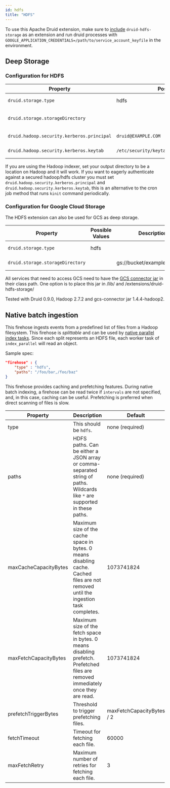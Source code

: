 ```yaml
---
id: hdfs
title: "HDFS"
---
```


<!--
  ~ Licensed to the Apache Software Foundation (ASF) under one
  ~ or more contributor license agreements.  See the NOTICE file
  ~ distributed with this work for additional information
  ~ regarding copyright ownership.  The ASF licenses this file
  ~ to you under the Apache License, Version 2.0 (the
  ~ "License"); you may not use this file except in compliance
  ~ with the License.  You may obtain a copy of the License at
  ~
  ~   http://www.apache.org/licenses/LICENSE-2.0
  ~
  ~ Unless required by applicable law or agreed to in writing,
  ~ software distributed under the License is distributed on an
  ~ "AS IS" BASIS, WITHOUT WARRANTIES OR CONDITIONS OF ANY
  ~ KIND, either express or implied.  See the License for the
  ~ specific language governing permissions and limitations
  ~ under the License.
  -->


To use this Apache Druid extension, make sure to [include](../../development/extensions.md#loading-extensions) `druid-hdfs-storage` as an extension and run druid processes with `GOOGLE_APPLICATION_CREDENTIALS=/path/to/service_account_keyfile` in the environment.

## Deep Storage

### Configuration for HDFS

|Property|Possible Values|Description|Default|
|--------|---------------|-----------|-------|
|`druid.storage.type`|hdfs||Must be set.|
|`druid.storage.storageDirectory`||Directory for storing segments.|Must be set.|
|`druid.hadoop.security.kerberos.principal`|`druid@EXAMPLE.COM`| Principal user name |empty|
|`druid.hadoop.security.kerberos.keytab`|`/etc/security/keytabs/druid.headlessUser.keytab`|Path to keytab file|empty|

If you are using the Hadoop indexer, set your output directory to be a location on Hadoop and it will work.
If you want to eagerly authenticate against a secured hadoop/hdfs cluster you must set `druid.hadoop.security.kerberos.principal` and `druid.hadoop.security.kerberos.keytab`, this is an alternative to the cron job method that runs `kinit` command periodically.

### Configuration for Google Cloud Storage

The HDFS extension can also be used for GCS as deep storage.

|Property|Possible Values|Description|Default|
|--------|---------------|-----------|-------|
|`druid.storage.type`|hdfs||Must be set.|
|`druid.storage.storageDirectory`||gs://bucket/example/directory|Must be set.|

All services that need to access GCS need to have the [GCS connector jar](https://cloud.google.com/hadoop/google-cloud-storage-connector#manualinstallation) in their class path. One option is to place this jar in <druid>/lib/ and <druid>/extensions/druid-hdfs-storage/

Tested with Druid 0.9.0, Hadoop 2.7.2 and gcs-connector jar 1.4.4-hadoop2.

<a name="firehose"></a>

## Native batch ingestion

This firehose ingests events from a predefined list of files from a Hadoop filesystem.
This firehose is _splittable_ and can be used by [native parallel index tasks](../../ingestion/native-batch.md#parallel-task).
Since each split represents an HDFS file, each worker task of `index_parallel` will read an object.

Sample spec:

```json
"firehose" : {
    "type" : "hdfs",
    "paths": "/foo/bar,/foo/baz"
}
```

This firehose provides caching and prefetching features. During native batch indexing, a firehose can be read twice if
`intervals` are not specified, and, in this case, caching can be useful. Prefetching is preferred when direct scanning
of files is slow.

|Property|Description|Default|
|--------|-----------|-------|
|type|This should be `hdfs`.|none (required)|
|paths|HDFS paths. Can be either a JSON array or comma-separated string of paths. Wildcards like `*` are supported in these paths.|none (required)|
|maxCacheCapacityBytes|Maximum size of the cache space in bytes. 0 means disabling cache. Cached files are not removed until the ingestion task completes.|1073741824|
|maxFetchCapacityBytes|Maximum size of the fetch space in bytes. 0 means disabling prefetch. Prefetched files are removed immediately once they are read.|1073741824|
|prefetchTriggerBytes|Threshold to trigger prefetching files.|maxFetchCapacityBytes / 2|
|fetchTimeout|Timeout for fetching each file.|60000|
|maxFetchRetry|Maximum number of retries for fetching each file.|3|
